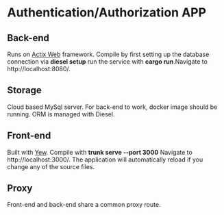 # Authentication/Authorization APP
## Back-end
Runs on [Actix Web](https://actix.rs/) framework. Compile by first setting up the database connection via **diesel setup** run the service with **cargo run**.Navigate to http://localhost:8080/.
## Storage
Cloud based MySql server. For back-end to work, docker image should be running. ORM is managed with Diesel.
## Front-end
Built with [Yew](https://yew.rs/).
Compile with **trunk serve --port 3000** Navigate to http://localhost:3000/. The application will automatically reload if you change any of the source files.
## Proxy
Front-end and back-end share a common proxy route.